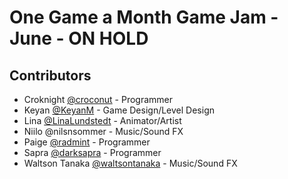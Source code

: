 # One Game a Month Game Jam - June - ON HOLD

## Contributors
- Croknight [@croconut](https://github.com/croconut) - Programmer
- Keyan [@KeyanM](https://github.com/KeyanM) - Game Design/Level Design
- Lina [@LinaLundstedt](https://github.com/LinaLundstedt) - Animator/Artist
- Niilo @nilsnsommer - Music/Sound FX
- Paige [@radmint](https://github.com/radmint) - Programmer
- Sapra [@darksapra](https://github.com/DarkSapra) - Programmer
- Waltson Tanaka [@waltsontanaka](https://soundcloud.com/waltsontanaka/) - Music/Sound FX
